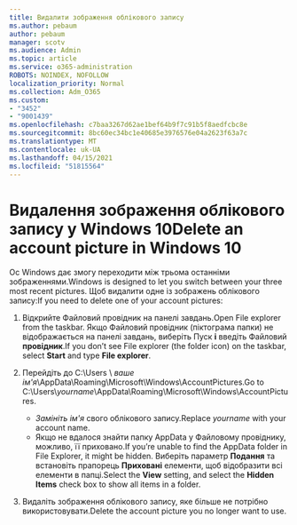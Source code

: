 ```yaml
---
title: Видалити зображення облікового запису
ms.author: pebaum
author: pebaum
manager: scotv
ms.audience: Admin
ms.topic: article
ms.service: o365-administration
ROBOTS: NOINDEX, NOFOLLOW
localization_priority: Normal
ms.collection: Adm_O365
ms.custom:
- "3452"
- "9001439"
ms.openlocfilehash: c7baa3267d62ae1bef64b9f7c91b5f8aedfcbc8e
ms.sourcegitcommit: 8bc60ec34bc1e40685e3976576e04a2623f63a7c
ms.translationtype: MT
ms.contentlocale: uk-UA
ms.lasthandoff: 04/15/2021
ms.locfileid: "51815564"
---
```

# <a name="delete-an-account-picture-in-windows-10"></a><span data-ttu-id="3d13a-102">Видалення зображення облікового запису у Windows 10</span><span class="sxs-lookup"><span data-stu-id="3d13a-102">Delete an account picture in Windows 10</span></span>

<span data-ttu-id="3d13a-103">Ос Windows дає змогу переходити між трьома останніми зображеннями.</span><span class="sxs-lookup"><span data-stu-id="3d13a-103">Windows is designed to let you switch between your three most recent pictures.</span></span> <span data-ttu-id="3d13a-104">Щоб видалити одне із зображень облікового запису:</span><span class="sxs-lookup"><span data-stu-id="3d13a-104">If you need to delete one of your account pictures:</span></span>

1. <span data-ttu-id="3d13a-105">Відкрийте Файловий провідник на панелі завдань.</span><span class="sxs-lookup"><span data-stu-id="3d13a-105">Open File explorer from the taskbar.</span></span> <span data-ttu-id="3d13a-106">Якщо Файловий провідник (піктограма папки) не відображається на панелі завдань, виберіть Пуск **і** введіть Файловий **провідник**.</span><span class="sxs-lookup"><span data-stu-id="3d13a-106">If you don’t see File explorer (the folder icon) on the taskbar, select **Start** and type **File explorer**.</span></span>

2. <span data-ttu-id="3d13a-107">Перейдіть до C:\Users \\ *ваше ім'я*\AppData\Roaming\Microsoft\Windows\AccountPictures.</span><span class="sxs-lookup"><span data-stu-id="3d13a-107">Go to C:\Users\\*yourname*\AppData\Roaming\Microsoft\Windows\AccountPictures.</span></span> 
    - <span data-ttu-id="3d13a-108">*Замініть ім'я* свого облікового запису.</span><span class="sxs-lookup"><span data-stu-id="3d13a-108">Replace *yourname* with your account name.</span></span>
    - <span data-ttu-id="3d13a-109">Якщо не вдалося знайти папку AppData у Файловому провіднику, можливо, її приховано.</span><span class="sxs-lookup"><span data-stu-id="3d13a-109">If you’re unable to find the AppData folder in File Explorer, it might be hidden.</span></span> <span data-ttu-id="3d13a-110">Виберіть параметр **Подання** та встановіть прапорець **Приховані** елементи, щоб відобразити всі елементи в папці.</span><span class="sxs-lookup"><span data-stu-id="3d13a-110">Select the **View** setting, and select the **Hidden Items** check box to show all items in a folder.</span></span>

3. <span data-ttu-id="3d13a-111">Видаліть зображення облікового запису, яке більше не потрібно використовувати.</span><span class="sxs-lookup"><span data-stu-id="3d13a-111">Delete the account picture you no longer want to use.</span></span>
 
 